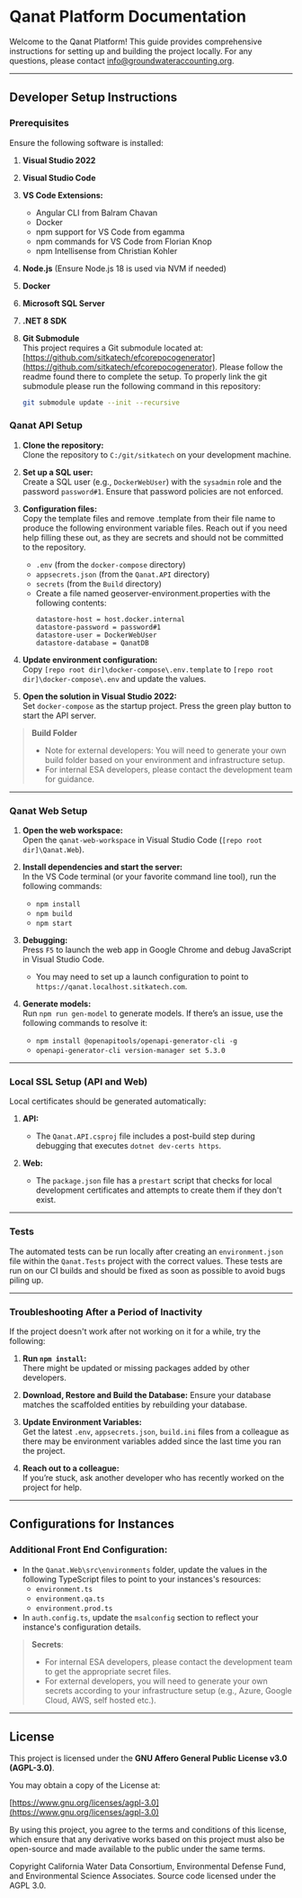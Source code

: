 # Qanat Platform Documentation

Welcome to the Qanat Platform! This guide provides comprehensive instructions for setting up and building the project locally. For any questions, please contact info@groundwateraccounting.org.

---

## Developer Setup Instructions

### Prerequisites

Ensure the following software is installed:

1. **Visual Studio 2022**
2. **Visual Studio Code**
3. **VS Code Extensions:**

   - Angular CLI from Balram Chavan
   - Docker
   - npm support for VS Code from egamma
   - npm commands for VS Code from Florian Knop
   - npm Intellisense from Christian Kohler

4. **Node.js** (Ensure Node.js 18 is used via NVM if needed)
5. **Docker**
6. **Microsoft SQL Server**
7. **.NET 8 SDK**
8. **Git Submodule**  
   This project requires a Git submodule located at: [https://github.com/sitkatech/efcorepocogenerator](https://github.com/sitkatech/efcorepocogenerator). Please follow the readme found there to complete the setup. To properly link the git submodule please run the following command in this repository:

   ```bash
   git submodule update --init --recursive
   ```

### Qanat API Setup

1. **Clone the repository:**  
   Clone the repository to `C:/git/sitkatech` on your development machine.

2. **Set up a SQL user:**  
   Create a SQL user (e.g., `DockerWebUser`) with the `sysadmin` role and the password `password#1`. Ensure that password policies are not enforced.
3. **Configuration files:**  
   Copy the template files and remove .template from their file name to produce the following environment variable files. Reach out if you need help filling these out, as they are secrets and should not be committed to the repository.

   - `.env` (from the `docker-compose` directory)
   - `appsecrets.json` (from the `Qanat.API` directory)
   - `secrets` (from the `Build` directory)
   - Create a file named geoserver-environment.properties with the following contents:
     ```
     datastore-host = host.docker.internal
     datastore-password = password#1
     datastore-user = DockerWebUser
     datastore-database = QanatDB
     ```

4. **Update environment configuration:**  
   Copy `[repo root dir]\docker-compose\.env.template` to `[repo root dir]\docker-compose\.env` and update the values.

5. **Open the solution in Visual Studio 2022:**  
   Set `docker-compose` as the startup project. Press the green play button to start the API server.

> **Build Folder**
>
> - Note for external developers: You will need to generate your own build folder based on your environment and infrastructure setup.
> - For internal ESA developers, please contact the development team for guidance.

---

### Qanat Web Setup

1. **Open the web workspace:**  
   Open the `qanat-web-workspace` in Visual Studio Code (`[repo root dir]\Qanat.Web`).

2. **Install dependencies and start the server:**  
   In the VS Code terminal (or your favorite command line tool), run the following commands:

   - `npm install`
   - `npm build`
   - `npm start`

3. **Debugging:**  
   Press `F5` to launch the web app in Google Chrome and debug JavaScript in Visual Studio Code.

   - You may need to set up a launch configuration to point to `https://qanat.localhost.sitkatech.com`.

4. **Generate models:**  
   Run `npm run gen-model` to generate models. If there’s an issue, use the following commands to resolve it:
   - `npm install @openapitools/openapi-generator-cli -g`
   - `openapi-generator-cli version-manager set 5.3.0`

---

### Local SSL Setup (API and Web)

Local certificates should be generated automatically:

1. **API:**

   - The `Qanat.API.csproj` file includes a post-build step during debugging that executes `dotnet dev-certs https`.

2. **Web:**
   - The `package.json` file has a `prestart` script that checks for local development certificates and attempts to create them if they don't exist.

---

### Tests

The automated tests can be run locally after creating an `environment.json` file within the `Qanat.Tests` project with the correct values. These tests are run on our CI builds and should be fixed as soon as possible to avoid bugs piling up.

---

### Troubleshooting After a Period of Inactivity

If the project doesn't work after not working on it for a while, try the following:

1. **Run `npm install`:**  
   There might be updated or missing packages added by other developers.

2. **Download, Restore and Build the Database:**
   Ensure your database matches the scaffolded entities by rebuilding your database.

3. **Update Environment Variables:**  
   Get the latest `.env`, `appsecrets.json`, `build.ini` files from a colleague as there may be environment variables added since the last time you ran the project.

4. **Reach out to a colleague:**  
   If you’re stuck, ask another developer who has recently worked on the project for help.

---

## Configurations for Instances

### Additional Front End Configuration:

- In the `Qanat.Web\src\environments` folder, update the values in the following TypeScript files to point to your instances's resources:
  - `environment.ts`
  - `environment.qa.ts`
  - `environment.prod.ts`
- In `auth.config.ts`, update the `msalconfig` section to reflect your instance's configuration details.

> **Secrets**:
>
> - For internal ESA developers, please contact the development team to get the appropriate secret files.
> - For external developers, you will need to generate your own secrets according to your infrastructure setup (e.g., Azure, Google Cloud, AWS, self hosted etc.).

---

## License

This project is licensed under the **GNU Affero General Public License v3.0 (AGPL-3.0)**.

You may obtain a copy of the License at:

[https://www.gnu.org/licenses/agpl-3.0](https://www.gnu.org/licenses/agpl-3.0)

By using this project, you agree to the terms and conditions of this license, which ensure that any derivative works based on this project must also be open-source and made available to the public under the same terms.

Copyright California Water Data Consortium, Environmental Defense Fund, and Environmental Science Associates. Source code licensed under the AGPL 3.0.
